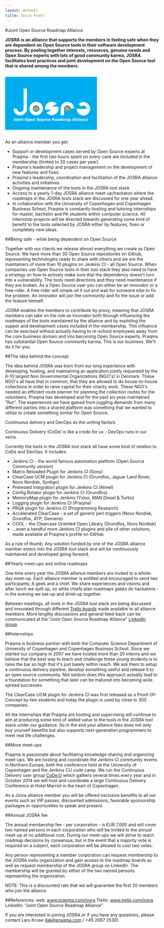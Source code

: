 ```yaml
---
layout: default
title: Josra Front
---
```

#Joint Open Source Roadmap Alliance

__JOSRA is an alliance that supports the members in feeling safe when they are dependent on Open Source tools in their software development process. By pooling together interests, resources, genuine needs and Open Source experts with lots of good community karma, JOSRA facilitates best practices and joint development on the Open Source tool that is shared among the members.__

<div class="stdcenter"><img src="/images/josra-logo_2x3.png"/></div>

As an alliance member you get:

* Support or development cases served by Open Source experts at Praqma - the first two hours spent on every case are included in the membership (limited to 20 cases per year).
* Praqma's leadership and project management on the development of new features and fixes.
* Praqma's leadership, coordination and facilitation of the JOSRA alliance activities and initiatives.
* Ongoing maintenance of the tools in the JOSRA tool stack.
* Access to a yearly 1-day JOSRA alliance meet-up/hackaton where the roadmaps in the JOSRA tools stack are discussed for one year ahead.
* In collaboration with the University of Copenhagen and Copenhagen Business School, Praqma is constantly hosting and tutoring internships for master, bachelor and PA students within computer science. All internship projects will be directed towards generating some kind of benefit to the tools selected by JOSRA either by features, fixes or completely new ideas.

##Being safe - while being dependent on Open Source

Together with our clients we release almost everything we create as Open Source. We have more than 30 Open Source repositories on Github, representing technologies ready to share with others and we are the maintainers of more than 10 plugins on Jenkins CI - all Open Source. When companies use Open Source tools in their tool stack they also need to have a strategy on how to actively make sure that the dependency doesn't turn into a vulnerability. The tools need directions and they need maintenance if they are broken. As a Open Source user you can either be an innovator or a free-rider. A free-rider will simple sit it out and wait for someone else to fix the problem. An innovator will join the community and fix the issue or add the feature himself.

JOSRA enables the members to contribute by proxy, meaning that JOSRA members can take on the role as innovator both through influencing the roadmaps of the tools maintained by the alliance and by exploting the suppor and development cases included in the membership. This influence can be execised without actually having to re-school employees away from the core business domain and into becoming Open Source experts. Praqma has substantial Open Source community karma. This is our business. We'll do it for you.

##The idea behind the concept

The idea behind JOSRA was born from our long experience with developing, hosting, and maintaining an application jointly requested by the 8-10 largest Non Governmental Organizations (NGO's) in Denmark. These NGO's all have that in common, that they are allowed to do house-to-house collections in order to raise capital for their charity work. These NGO's needed an efficient route planner for planning the collection routes for the volunteers. Praqma has developed and for the past six yeas maintained "Rut". The experiences we have gained from joggling demands from many different parties into a shared platform was something that we wanted to utilize to create something similar for Open Source.

Continuous delivery and DevOps as the uniting factors

Continuous Delivery (CoDe) is like a credo for us - DevOps runs in our veins.

Currently the tools in the JOSRA tool stack all have some kind of relation to CoDe and DevOps. It includes:

* Jenkins CI - the world famous automation platform (Open Source Community version)
* Matrix Reloaded Plugin for Jenkins CI (Sony)
* ClearCase UCM plugin for Jenkins CI (Grundfos, Jaguar Land Rover, Novo Nordisk, Syntigo)
* Pretested integration plugin for Jenkins CI (Atmel)
* Config Rotator plugin for Jenkins CI (Grundfos)
* MemoryMap plugin for Jenkins (Yxlon, MAN Diesel & Turbo)
* Logging plugin for Jenkins CI (Praqma)
* PRQA plugin for Jenkins CI (Programming Research)
* Accelerated ClearCase - a set of generic perl triggers (Novo Nordisk, Grundfos, ATP, Siemens)
* COOL - the Clearcase Oriented Open Library (Grundfos, Novo Nordisk)
* ...even a handful more Jenkins CI plugins and pile of other solutions, made available at Praqma's profile on GitHub

As a rule of thumb; Any solution funded by one of the JOSRA alliance member enters into the JOSRA tool stack and will be continuously maintained and developed going forward.

##Yearly meet-ups and online roadmaps

One time every year the JOSRA alliance members are invited to a whole-day meet-up. Each alliance member is entitled and encouraged to send two participants; A geek and a chief. We share experiences and visions and after lunch we split up, so while chiefs plan roadmaps geeks do hackatons - in the evening we eat-up and drink-up together.

Between meetings, all tools in the JOSRA tool stack are being discussed and innovated through different [Trello boards](http://trello.com/josra) made available to all alliance members. More lengthy discussions and general feed-back can be communicated at the "Joint Open Source Roadmap Alliance" [LinkedIn group](https://www.linkedin.com/groups/Joint-Open-Source-Roadmap-Alliance-7403229).

##Internships

Praqma is business partner with both the Computer Science Department of University of Copenhagen and Copenhagen Business School. Since we started our company in 2007 we have hosted more than 20 interns and we believe that the best way to teach and challenge these young students is to raise the bar so high that it's just barely within reach. We ask them to setup a continuous delivery pipeline, develop something useful and release it to an open source community. Not seldom does this approach actually lead to a foundation for something that later can be matured into becoming wide spread successes.

The ClearCase UCM plugin for Jenkins CI was first released as a Proof-Of-Concept by two students and today the plugin is used by close to 300 companies.

All the internships that Praqma are hosting and supervising will continue to aim at producing some kind of added value to the tools in the JOSRA tool stack under our guidance. So in the end your alliance fees does not only buy yourself benefits but also supports next-generation programmers to meet real life challenges.

##More meet-ups

Praqma is passionate about facilitating knowledge sharing and organizing meet-ups. We are hosting and coordinate the Jenkins CI community events in Northern Europe, both the conference held at the University of Copenhagen and the Jenkins CU code camp. We run the Continuous Delivery user group [CoDe:U](http://www.codeu.eu/) which gathers several times every year and in October 2014 we will host and coordinate a large Continuous Delivery Conference at Hotel Marriot in the heart of Copenhagen.

As a Josra alliance member you will be offered exclusive benefits to all our events such as VIP passes, discounted admissions, favorable sponsorship packages or opportunities to speak and present.


##Annual JOSRA fee

The annual membership fee - per corporation - is EUR 7,000 and will cover two named persons in each corporation who will be invited to the annual meet-up at no additional cost. During our meet-ups we will strive to reach roadmap decisions by consensus, but in the event that a majority vote is required on a subject, each corporation will be allowed to cast two votes.

Any person representing a member corporation can request membership to the JOSRA trello organization and gain access to the roadmap boards as well as request membership of the JOSRA group on LinkedIn. The membership will be granted by either of the two named persons representing the organization.

NOTE: This is a discounted rate that we will guarantee the first 20 members who join the alliance

##References:
web: www.praqma.com/josra
Trello: www.trello.com/josra
LinkedIn:  "Joint Open Source Roadmap Alliance"
 
If you are interested in joining JOSRA or if you have any questions, please contact Lars Kruse (lak@praqma.com / +45 2087 2530)

